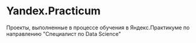 # Yandex.Practicum
Проекты, выполненные в процессе обучения в Яндекс.Практикуме по направлению "Специалист по Data Science"
